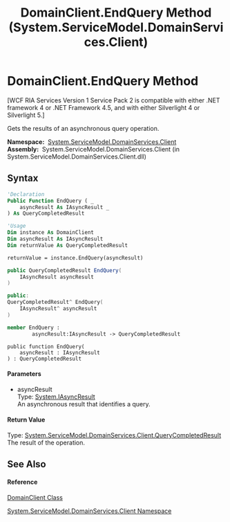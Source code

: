 ﻿---
title: DomainClient.EndQuery Method  (System.ServiceModel.DomainServices.Client)
TOCTitle: EndQuery Method
ms:assetid: M:System.ServiceModel.DomainServices.Client.DomainClient.EndQuery(System.IAsyncResult)
ms:mtpsurl: https://msdn.microsoft.com/en-us/library/system.servicemodel.domainservices.client.domainclient.endquery(v=VS.91)
ms:contentKeyID: 28755130
ms.date: 01/27/2012
mtps_version: v=VS.91
f1_keywords:
- System.ServiceModel.DomainServices.Client.DomainClient.EndQuery
dev_langs:
- CSharp
- JScript
- VB
- FSharp
- c++
api_location:
- System.ServiceModel.DomainServices.Client.dll
api_name:
- System.ServiceModel.DomainServices.Client.DomainClient.EndQuery
api_type:
- Managed
topic_type:
- apiref
- kbSyntax
product_family_name: VS
ROBOTS: INDEX,FOLLOW
---

# DomainClient.EndQuery Method

\[WCF RIA Services Version 1 Service Pack 2 is compatible with either .NET framework 4 or .NET Framework 4.5, and with either Silverlight 4 or Silverlight 5.\]

Gets the results of an asynchronous query operation.

**Namespace:**  [System.ServiceModel.DomainServices.Client](ff422479\(v=vs.91\).md)  
**Assembly:**  System.ServiceModel.DomainServices.Client (in System.ServiceModel.DomainServices.Client.dll)

## Syntax

``` vb
'Declaration
Public Function EndQuery ( _
    asyncResult As IAsyncResult _
) As QueryCompletedResult
```

``` vb
'Usage
Dim instance As DomainClient
Dim asyncResult As IAsyncResult
Dim returnValue As QueryCompletedResult

returnValue = instance.EndQuery(asyncResult)
```

``` csharp
public QueryCompletedResult EndQuery(
    IAsyncResult asyncResult
)
```

``` c++
public:
QueryCompletedResult^ EndQuery(
    IAsyncResult^ asyncResult
)
```

``` fsharp
member EndQuery : 
        asyncResult:IAsyncResult -> QueryCompletedResult 
```

``` jscript
public function EndQuery(
    asyncResult : IAsyncResult
) : QueryCompletedResult
```

#### Parameters

  - asyncResult  
    Type: [System.IAsyncResult](https://msdn.microsoft.com/en-us/library/ft8a6455)  
    An asynchronous result that identifies a query.  

#### Return Value

Type: [System.ServiceModel.DomainServices.Client.QueryCompletedResult](ff422076\(v=vs.91\).md)  
The result of the operation.  

## See Also

#### Reference

[DomainClient Class](ff422792\(v=vs.91\).md)

[System.ServiceModel.DomainServices.Client Namespace](ff422479\(v=vs.91\).md)

